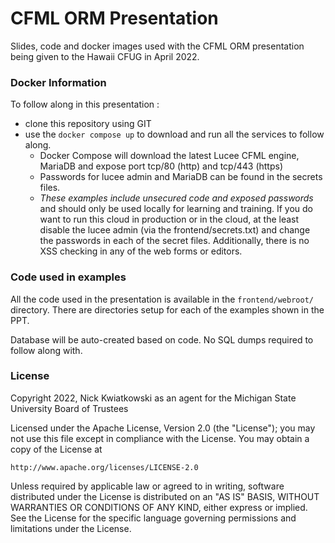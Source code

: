 # CFML ORM Presentation
Slides, code and docker images used with the CFML ORM presentation being given to the Hawaii CFUG in April 2022.

### Docker Information
To follow along in this presentation :
 - clone this repository using GIT
 - use the `docker compose up`  to download and run all the services to follow along.
   - Docker Compose will download the latest Lucee CFML engine, MariaDB and expose port tcp/80 (http) and tcp/443 (https)
   - Passwords for lucee admin and MariaDB can be found in the secrets files.
   - _These examples include unsecured code and exposed passwords_ and should only be used locally for learning and
     training.  If you do want to run this cloud in production or in the cloud, at the least disable the lucee admin
     (via the frontend/secrets.txt) and change the passwords in each of the secret files.  Additionally, there is no XSS
     checking in any of the web forms or editors.

### Code used in examples
All the code used in the presentation is available in the `frontend/webroot/` directory.  There are directories setup
for each of the examples shown in the PPT.

Database will be auto-created based on code.  No SQL dumps required to follow along with.  



### License
Copyright 2022, Nick Kwiatkowski as an agent for the Michigan State University Board of Trustees

Licensed under the Apache License, Version 2.0 (the "License");
you may not use this file except in compliance with the License.
You may obtain a copy of the License at

    http://www.apache.org/licenses/LICENSE-2.0

Unless required by applicable law or agreed to in writing, software
distributed under the License is distributed on an "AS IS" BASIS,
WITHOUT WARRANTIES OR CONDITIONS OF ANY KIND, either express or implied.
See the License for the specific language governing permissions and
limitations under the License.
